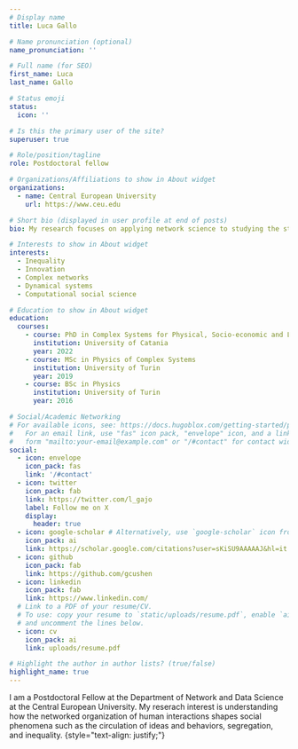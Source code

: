 ```yaml
---
# Display name
title: Luca Gallo

# Name pronunciation (optional)
name_pronunciation: ''

# Full name (for SEO)
first_name: Luca
last_name: Gallo

# Status emoji
status:
  icon: ''

# Is this the primary user of the site?
superuser: true

# Role/position/tagline
role: Postdoctoral fellow

# Organizations/Affiliations to show in About widget
organizations:
  - name: Central European University
    url: https://www.ceu.edu

# Short bio (displayed in user profile at end of posts)
bio: My research focuses on applying network science to studying the structure and dynamics of social systems.

# Interests to show in About widget
interests:
  - Inequality
  - Innovation
  - Complex networks
  - Dynamical systems
  - Computational social science

# Education to show in About widget
education:
  courses:
    - course: PhD in Complex Systems for Physical, Socio-economic and Life Sciences
      institution: University of Catania
      year: 2022
    - course: MSc in Physics of Complex Systems
      institution: University of Turin
      year: 2019
    - course: BSc in Physics
      institution: University of Turin
      year: 2016

# Social/Academic Networking
# For available icons, see: https://docs.hugoblox.com/getting-started/page-builder/#icons
#   For an email link, use "fas" icon pack, "envelope" icon, and a link in the
#   form "mailto:your-email@example.com" or "/#contact" for contact widget.
social:
  - icon: envelope
    icon_pack: fas
    link: '/#contact'
  - icon: twitter
    icon_pack: fab
    link: https://twitter.com/l_gajo
    label: Follow me on X
    display:
      header: true
  - icon: google-scholar # Alternatively, use `google-scholar` icon from `ai` icon pack
    icon_pack: ai
    link: https://scholar.google.com/citations?user=sKiSU9AAAAAJ&hl=it
  - icon: github
    icon_pack: fab
    link: https://github.com/gcushen
  - icon: linkedin
    icon_pack: fab
    link: https://www.linkedin.com/
  # Link to a PDF of your resume/CV.
  # To use: copy your resume to `static/uploads/resume.pdf`, enable `ai` icons in `params.yaml`,
  # and uncomment the lines below.
  - icon: cv
    icon_pack: ai
    link: uploads/resume.pdf

# Highlight the author in author lists? (true/false)
highlight_name: true
---
```


I am a Postdoctoral Fellow at the Department of Network and Data Science at the Central European University. My reserach interest is understanding how the networked organization of human interactions shapes social phenomena such as the circulation of ideas and behaviors, segregation, and inequality. 
{style="text-align: justify;"}
